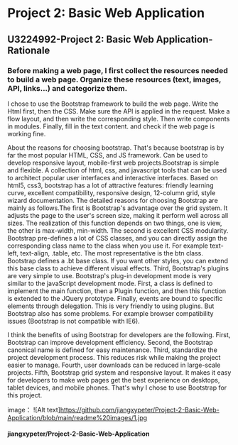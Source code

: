 # Project 2: Basic Web Application
## U3224992-Project 2: Basic Web Application-Rationale

### Before making a web page, I first collect the resources needed to build a web page. Organize these resources (text, images, API, links...) and categorize them.

I chose to use the Bootstrap framework to build the web page. Write the Html first, then the CSS. Make sure the API is applied in the request. Make a flow layout, 
and then write the corresponding style. Then write components in modules. Finally, fill in the text content. and check if the web page is working fine.

About the reasons for choosing bootstrap. That's because bootstrap is by far the most popular HTML, CSS, and JS framework. Can be used to develop responsive layout, 
mobile-first web projects.Bootstrap is simple and flexible. A collection of html, css, and javascript tools that can be used to architect popular user interfaces and interactive interfaces. 
Based on html5, css3, bootstrap has a lot of attractive features: friendly learning curve, excellent compatibility, responsive design, 12-column grid, style wizard documentation. 
The detailed reasons for choosing Bootstrap are mainly as follows.The first is Bootstrap's advantage over the grid system. It adjusts the page to the user's screen size, making it perform well across all sizes.
The realization of this function depends on two things, one is view, the other is max-width, min-width. The second is excellent CSS modularity. Bootstrap pre-defines a lot of CSS classes, 
and you can directly assign the corresponding class name to the class when you use it. For example text-left, text-align, .table, etc. The most representative is the btn class.
 Bootstrap defines a .bt base class. If you want other styles, you can extend this base class to achieve different visual effects. Third, Bootstrap's plugins are very simple to use.
Bootstrap's plug-in development mode is very similar to the javaScript development mode. First, a class is defined to implement the main function, then a Plugin function, 
and then this function is extended to the JQuery prototype. Finally, events are bound to specific elements through delegation. This is very friendly to using plugins. But Bootstrap also has some problems. 
For example browser compatibility issues (Bootstrap is not compatible with IE6).

I think the benefits of using Bootstrap for developers are the following. 
First, Bootstrap can improve development efficiency. Second, the Bootstrap canonical name is defined for easy maintenance. 
Third, standardize the project development process. This reduces risk while making the project easier to manage.
Fourth, user downloads can be reduced in large-scale projects. Fifth, Bootstrap grid system and responsive layout. 
It makes it easy for developers to make web pages get the best experience on desktops, tablet devices, and mobile phones. 
That's why I chose to use Bootstrap for this project.

image：
![Alt text]https://github.com/jiangxypeter/Project-2-Basic-Web-Application/blob/main/readme%20images/1.jpg

#### jiangxypeter/Project-2-Basic-Web-Application
